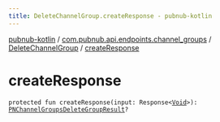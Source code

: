 ```yaml
---
title: DeleteChannelGroup.createResponse - pubnub-kotlin
---
```


[pubnub-kotlin](../../index.html) / [com.pubnub.api.endpoints.channel_groups](../index.html) / [DeleteChannelGroup](index.html) / [createResponse](./create-response.html)

# createResponse

`protected fun createResponse(input: Response<`[`Void`](https://docs.oracle.com/javase/6/docs/api/java/lang/Void.html)`>): `[`PNChannelGroupsDeleteGroupResult`](../../com.pubnub.api.models.consumer.channel_group/-p-n-channel-groups-delete-group-result/index.html)`?`